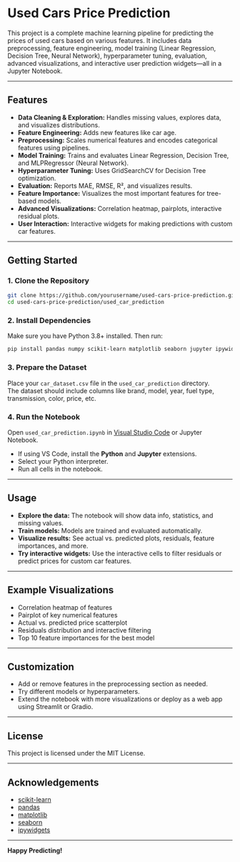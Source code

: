 # Used Cars Price Prediction

This project is a complete machine learning pipeline for predicting the prices of used cars based on various features. It includes data preprocessing, feature engineering, model training (Linear Regression, Decision Tree, Neural Network), hyperparameter tuning, evaluation, advanced visualizations, and interactive user prediction widgets—all in a Jupyter Notebook.

---

## Features

- **Data Cleaning & Exploration:** Handles missing values, explores data, and visualizes distributions.
- **Feature Engineering:** Adds new features like car age.
- **Preprocessing:** Scales numerical features and encodes categorical features using pipelines.
- **Model Training:** Trains and evaluates Linear Regression, Decision Tree, and MLPRegressor (Neural Network).
- **Hyperparameter Tuning:** Uses GridSearchCV for Decision Tree optimization.
- **Evaluation:** Reports MAE, RMSE, R², and visualizes results.
- **Feature Importance:** Visualizes the most important features for tree-based models.
- **Advanced Visualizations:** Correlation heatmap, pairplots, interactive residual plots.
- **User Interaction:** Interactive widgets for making predictions with custom car features.

---

## Getting Started

### 1. Clone the Repository

```sh
git clone https://github.com/yourusername/used-cars-price-prediction.git
cd used-cars-price-prediction/used_car_prediction
```

### 2. Install Dependencies

Make sure you have Python 3.8+ installed. Then run:

```sh
pip install pandas numpy scikit-learn matplotlib seaborn jupyter ipywidgets
```

### 3. Prepare the Dataset

Place your `car_dataset.csv` file in the `used_car_prediction` directory.  
The dataset should include columns like brand, model, year, fuel type, transmission, color, price, etc.

### 4. Run the Notebook

Open `used_car_prediction.ipynb` in [Visual Studio Code](https://code.visualstudio.com/) or Jupyter Notebook.

- If using VS Code, install the **Python** and **Jupyter** extensions.
- Select your Python interpreter.
- Run all cells in the notebook.

---

## Usage

- **Explore the data:** The notebook will show data info, statistics, and missing values.
- **Train models:** Models are trained and evaluated automatically.
- **Visualize results:** See actual vs. predicted plots, residuals, feature importances, and more.
- **Try interactive widgets:** Use the interactive cells to filter residuals or predict prices for custom car features.

---

## Example Visualizations

- Correlation heatmap of features
- Pairplot of key numerical features
- Actual vs. predicted price scatterplot
- Residuals distribution and interactive filtering
- Top 10 feature importances for the best model

---

## Customization

- Add or remove features in the preprocessing section as needed.
- Try different models or hyperparameters.
- Extend the notebook with more visualizations or deploy as a web app using Streamlit or Gradio.

---

## License

This project is licensed under the MIT License.

---

## Acknowledgements

- [scikit-learn](https://scikit-learn.org/)
- [pandas](https://pandas.pydata.org/)
- [matplotlib](https://matplotlib.org/)
- [seaborn](https://seaborn.pydata.org/)
- [ipywidgets](https://ipywidgets.readthedocs.io/)

---

**Happy Predicting!**